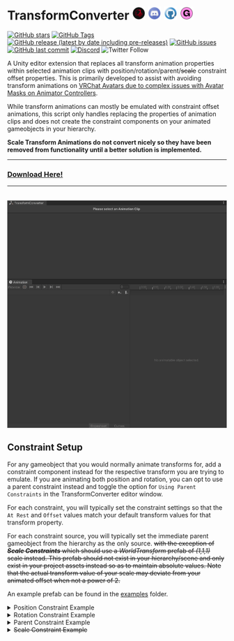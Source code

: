 # TransformConverter [<img src="https://github.com/JustSleightly/Resources/raw/main/Icons/JSLogo.png" width="30" height="30">](https://vrc.sleightly.dev/ "JustSleightly") [<img src="https://github.com/JustSleightly/Resources/raw/main/Icons/Discord.png" width="30" height="30">](https://discord.sleightly.dev/ "Discord") [<img src="https://github.com/JustSleightly/Resources/raw/main/Icons/GitHub.png" width="30" height="30">](https://github.sleightly.dev/ "Github") [<img src="https://github.com/JustSleightly/Resources/raw/main/Icons/Store.png" width="30" height="30">](https://store.sleightly.dev/ "Store")

[![GitHub stars](https://img.shields.io/github/stars/JustSleightly/TransformConverter)](https://github.com/JustSleightly/TransformConverter/stargazers) [![GitHub Tags](https://img.shields.io/github/tag/JustSleightly/TransformConverter)](https://github.com/JustSleightly/TransformConverter/tags) [![GitHub release (latest by date including pre-releases)](https://img.shields.io/github/v/release/JustSleightly/TransformConverter?include_prereleases)](https://github.com/JustSleightly/TransformConverter/releases) [![GitHub issues](https://img.shields.io/github/issues/JustSleightly/TransformConverter)](https://github.com/JustSleightly/TransformConverter/issues) [![GitHub last commit](https://img.shields.io/github/last-commit/JustSleightly/TransformConverter)](https://github.com/JustSleightly/TransformConverter/commits/main) [![Discord](https://img.shields.io/discord/780192344800362506)](https://discord.sleightly.dev/) ![Twitter Follow](https://img.shields.io/twitter/follow/SleightlyDev?style=social)

A Unity editor extension that replaces all transform animation properties within selected animation clips with position/rotation/parent/~~scale~~ constraint offset properties. This is primarily developed to assist with avoiding transform animations on [VRChat Avatars due to complex issues with Avatar Masks on Animator Controllers](https://docs.vrchat.com/docs/playable-layers#fx).

While transform animations can mostly be emulated with constraint offset animations, this script only handles replacing the properties of animation clips and does not create the constraint components on your animated gameobjects in your hierarchy.

**Scale Transform Animations do not convert nicely so they have been removed from functionality until a better solution is implemented.**

---
### **[Download Here!](https://github.com/JustSleightly/TransformConverter/releases)**
---

######

![](https://github.com/JustSleightly/TransformConverter/raw/main/Examples/Demo.gif)

## Constraint Setup

For any gameobject that you would normally animate transforms for, add a constraint component instead for the respective transform you are trying to emulate. If you are animating both position and rotation, you can opt to use a parent constraint instead and toggle the option for `Using Parent Constraints` in the TransformConverter editor window.

For each constraint, you will typically set the constraint settings so that the `At Rest` and `Offset` values match your default transform values for that transform property. 

For each constraint source, you will typically set the immediate parent gameobject from the hierarchy as the only source. ~~with the exception of _**Scale Constraints**_ which should use a *WorldTransform* prefab of *(1,1,1)* scale instead. This prefab should not exist in your hierarchy/scene and only exist in your project assets instead so as to maintain absolute values. Note that the actual transform value of your scale may deviate from your animated offset when not a power of 2.~~


An example prefab can be found in the [examples](https://github.com/JustSleightly/TransformConverter/tree/main/Examples) folder.


<details> 

  <summary> Position Constraint Example </summary>

######

<blockquote>

![](https://github.com/JustSleightly/TransformConverter/raw/main/Examples/PositionConstraint.png)

</details>

<details> 

  <summary> Rotation Constraint Example </summary>

######

<blockquote>

![](https://github.com/JustSleightly/TransformConverter/raw/main/Examples/RotationConstraint.png)

</details>

<details> 

  <summary> Parent Constraint Example </summary>

######

<blockquote>

![](https://github.com/JustSleightly/TransformConverter/raw/main/Examples/ParentConstraint.png)

</details>

<details> 

  <summary> <s> Scale Constraint Example </s> </summary>

######

<blockquote>

![](https://github.com/JustSleightly/TransformConverter/raw/main/Examples/ScaleConstraint.png)

</details>
